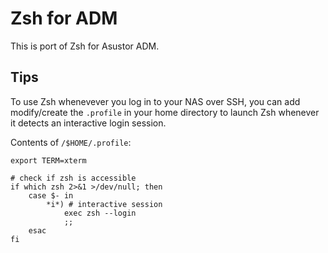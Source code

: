 # Zsh for ADM

This is port of Zsh for Asustor ADM.

## Tips

To use Zsh whenevever you log in to your NAS over SSH, you can add modify/create the `.profile` in your home directory to launch Zsh whenever it detects an interactive login session.

Contents of `/$HOME/.profile`:

```shell
export TERM=xterm

# check if zsh is accessible
if which zsh 2>&1 >/dev/null; then
	case $- in
		*i*) # interactive session
			exec zsh --login
			;;
	esac
fi
```
